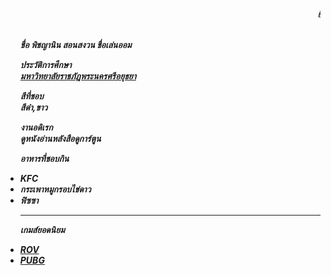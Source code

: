 <html>
<head>
<title>พิชญานิน  สอนสงวน</title>
<style>
body{
   
}
</style>
</head>

<body>



<p><br><b><i><marquee direction="left">ยินดีต้อนรับ  เข้าสู้เว็บไซร์นางสาวพิชญานิน  สอนสงวน </marquee>


<ul><p><br><b>ชื่อ พิชญานิน  สอนสงวน  ชื่อเล่นออม </b>

<p><b>ประวัติการศึกษา</b>
<br><a href="https://www.aru.ac.th/home.php">มหาวิทยาลัยราชภัฎพระนครศรีอยุธยา</a>

<p><b>สีที่ชอบ</b>
<br>สีดำ,ขาว

<p><b>งานอดิเรก</b>
<br>ดูหนังอ่านหลังสือดูการ์ตูน


<p><b>อาหารที่ชอบกิน</b>
<li>KFC</li>
<li>กระเพาหมูกรอบไข่ดาว</li>
<li>ฟิซซา</li></p>

<hr>


<p><b>เกมส์ยอดนิยม</b>
<li><a href="file:///D:/พืชญานิน/rov.html">ROV</a></li>
<li><a href="file:///D:/พืชญานิน/PUBG.html">PUBG</a></li>
</p>
</ul>



   </body>




</body>

</html>
